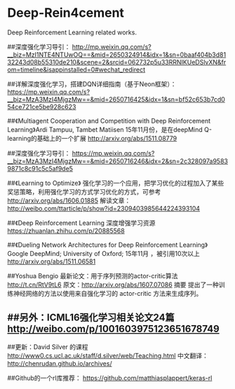 # Deep-Rein4cement
Deep Reinforcement Learning related works.

##深度强化学习导引：
http://mp.weixin.qq.com/s?__biz=MzI1NTE4NTUwOQ==&mid=2650324914&idx=1&sn=0baaf404b3d8132243d08b55310de210&scene=2&srcid=062732p5u33RRNIKUeDSlvXN&from=timeline&isappinstalled=0#wechat_redirect

##详解深度强化学习，搭建DQN详细指南（基于Neon框架）：
https://mp.weixin.qq.com/s?__biz=MzA3MzI4MjgzMw==&mid=2650716425&idx=1&sn=bf52c653b7cd054ce721ce5be928c623

##《Multiagent Cooperation and Competition with Deep Reinforcement Learning》Ardi Tampuu, Tambet Matiisen 15年11月份，是在deepMind Q-learning的基础上的一个扩展
http://arxiv.org/abs/1511.08779

##深度强化学习导引：
https://mp.weixin.qq.com/s?__biz=MzA3MzI4MjgzMw==&mid=2650716246&idx=2&sn=2c328097a95839871c8c91c5c5af9de5

##《Learning to Optimize》
强化学习的一个应用，把学习优化的过程加入了某些奖惩策略，利用强化学习的方式学习优化的方式，可参考 
http://arxiv.org/abs/1606.01885 
解读文章： 
http://weibo.com/ttarticle/p/show?id=2309403985644224393104

##《Deep Reinforcement Learning 深度增强学习资源
https://zhuanlan.zhihu.com/p/20885568

##《Dueling Network Architectures for Deep Reinforcement Learning》 Google DeepMind; University of Oxford; 15年11月 ，被引用10次以上
http://arxiv.org/abs/1511.06581

##Yoshua Bengio 最新论文：用于序列预测的actor-critic算法 http://t.cn/RtV9tL6
原文：http://arxiv.org/abs/1607.07086 
摘要 提出了一种训练神经网络的方法以使用来自强化学习的 actor-critic 方法来生成序列。

##另外：ICML16强化学习相关论文24篇  http://weibo.com/p/1001603975123651678749
----------------------------------------------------
##更新：David Silver 的课程
http://www0.cs.ucl.ac.uk/staff/d.silver/web/Teaching.html
中文翻译：http://chenrudan.github.io/archives/

##Github的一个rl库推荐：
https://github.com/matthiasplappert/keras-rl
